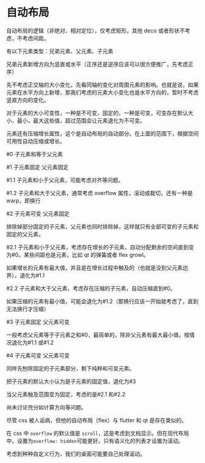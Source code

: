 # 自动布局

自动布局的逻辑（非绝对、相对定位），仅考虑矩形，其他 deco 或者形状不考虑，不考虑间距。

有以下元素类型：兄弟元素、父元素、子元素

兄弟元素新增方向为竖直或水平（正序还是逆序应该可以很方便推广，先考虑正序）

先不考虑正交轴的大小变化，先看同轴的变化对周围元素的影响。也就是说，如果元素在水平方向上新增，那我们考虑的元素大小变化也是水平方向的，暂时不考虑竖直方向的变化。

对于元素的大小可变性，一种是不可变、固定的，一种是可变，可变存在默认大小，最小，最大这些值，超过范围会让元素退化为不可变。

元素还有压缩增长属性，这个是自动布局的自动部分。在上面的范围下，根据空间可用性自动压缩或增长。

#0 子元素和等于父元素

#1 子元素固定 父元素固定

#1.1 子元素和小于父元素，可能考虑对齐等问题。

#1.2 子元素和大于父元素，通常考虑 overflow 属性，滚动或裁切，还有一种是 warp，即换行

#2 子元素可变 父元素固定

排除掉部分固定的子元素，父元素也同时排除掉，这样就只有全部可变的子元素和固定的父元素。

#2.1 子元素和小于父元素，考虑存在增长的子元素，自动分配剩余的空间直到变为#0。某些间距也是元素，比如 qt 的弹簧或者 flex growl。

如果增长的元素有最大值，并且是在增长过程中触及的（也就是没到父元素边界），退化为#1.1

#2.2 子元素和大于父元素，考虑存在压缩的子元素，自动压缩直到#0。

如果压缩的元素有最小值，可能会退化为#1.2（那换行应该一开始就考虑了，直到无法换行才压缩）

#3 子元素固定 父元素可变

一般考虑父元素等于子元素之和#0，最简单的，除非父元素有最大最小值，按情况退化为#1.1 或#1.2

#4 子元素可变 父元素可变

同样先刨除固定的子元素部分，剩下纯粹和可变元素。

把子元素的默认大小认为是子元素的固定值，退化为#3

当父元素触及范围变为固定，考虑的是#2.1 和#2.2

尚未讨论充分如计算方向等问题。

尽管 css 被人诟病，但他的自动布局（flex）与 flutter 和 qt 是存在类似的。

在 css 中 `overflow` 的默认值是 `scroll`，这是考虑到文档显示。但在现代布局中，设置为`overflow: hidden`可能更好。只有语义化的列表才设置为滚动。

考虑到种种自定义行为，我们的桌面可能要自己处理滚动。
